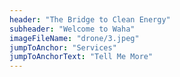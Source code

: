 ```yaml
---
header: "The Bridge to Clean Energy"
subheader: "Welcome to Waha"
imageFileName: "drone/3.jpeg"
jumpToAnchor: "Services"
jumpToAnchorText: "Tell Me More"
---
```


